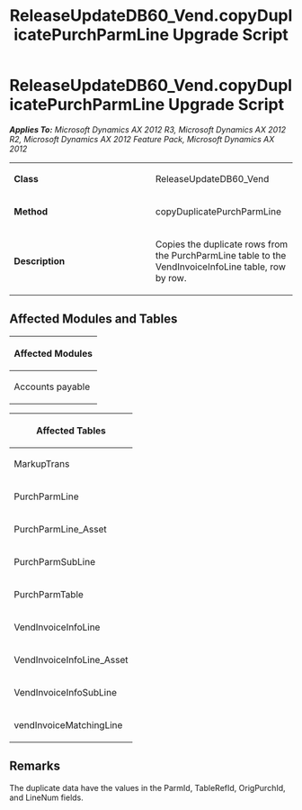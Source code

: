 ﻿---
title: ReleaseUpdateDB60_Vend.copyDuplicatePurchParmLine Upgrade Script
TOCTitle: ReleaseUpdateDB60_Vend.copyDuplicatePurchParmLine Upgrade Script
ms:assetid: 72b3bac2-b6b8-2af0-0cfc-0599fd251295
ms:mtpsurl: https://msdn.microsoft.com/en-us/library/JJ685829(v=AX.60)
ms:contentKeyID: 49709030
ms.date: 05/18/2015
mtps_version: v=AX.60
---

# ReleaseUpdateDB60\_Vend.copyDuplicatePurchParmLine Upgrade Script 


_**Applies To:** Microsoft Dynamics AX 2012 R3, Microsoft Dynamics AX 2012 R2, Microsoft Dynamics AX 2012 Feature Pack, Microsoft Dynamics AX 2012_

<table>
<colgroup>
<col style="width: 50%" />
<col style="width: 50%" />
</colgroup>
<tbody>
<tr class="odd">
<td><p><strong>Class</strong></p></td>
<td><p>ReleaseUpdateDB60_Vend</p></td>
</tr>
<tr class="even">
<td><p><strong>Method</strong></p></td>
<td><p>copyDuplicatePurchParmLine</p></td>
</tr>
<tr class="odd">
<td><p><strong>Description</strong></p></td>
<td><p>Copies the duplicate rows from the PurchParmLine table to the VendInvoiceInfoLine table, row by row.</p></td>
</tr>
</tbody>
</table>


## Affected Modules and Tables

<table>
<colgroup>
<col style="width: 100%" />
</colgroup>
<thead>
<tr class="header">
<th><p>Affected Modules</p></th>
</tr>
</thead>
<tbody>
<tr class="odd">
<td><p>Accounts payable</p></td>
</tr>
</tbody>
</table>


<table>
<colgroup>
<col style="width: 100%" />
</colgroup>
<thead>
<tr class="header">
<th><p>Affected Tables</p></th>
</tr>
</thead>
<tbody>
<tr class="odd">
<td><p>MarkupTrans</p></td>
</tr>
<tr class="even">
<td><p>PurchParmLine</p></td>
</tr>
<tr class="odd">
<td><p>PurchParmLine_Asset</p></td>
</tr>
<tr class="even">
<td><p>PurchParmSubLine</p></td>
</tr>
<tr class="odd">
<td><p>PurchParmTable</p></td>
</tr>
<tr class="even">
<td><p>VendInvoiceInfoLine</p></td>
</tr>
<tr class="odd">
<td><p>VendInvoiceInfoLine_Asset</p></td>
</tr>
<tr class="even">
<td><p>VendInvoiceInfoSubLine</p></td>
</tr>
<tr class="odd">
<td><p>vendInvoiceMatchingLine</p></td>
</tr>
</tbody>
</table>


## Remarks

The duplicate data have the values in the ParmId, TableRefId, OrigPurchId, and LineNum fields.

  


